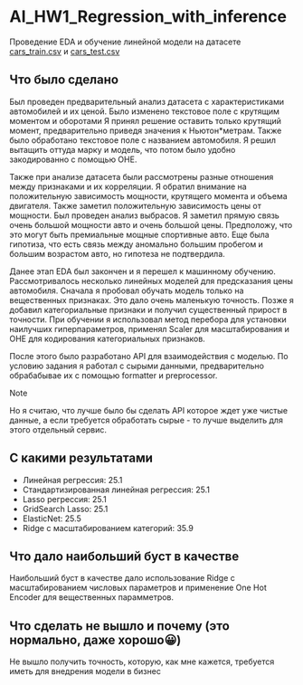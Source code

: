 # AI_HW1_Regression_with_inference

Проведение EDA и обучение линейной модели на датасете [cars_train.csv](https://raw.githubusercontent.com/Murcha1990/MLDS_ML_2022/main/Hometasks/HT1/cars_train.csv) и [cars_test.csv](https://raw.githubusercontent.com/Murcha1990/MLDS_ML_2022/main/Hometasks/HT1/cars_test.csv)

## Что было сделано

Был проведен предварительный анализ датасета с характеристиками автомобилей и их ценой. Было изменено текстовое поле с крутящим моментом и оборотами  Я принял решение оставить только крутящий момент, предварительно приведя значения к Ньютон*метрам. Также было обработано текстовое поле с названием автомобиля. Я решил вытащить оттуда марку и модель, что потом было удобно закодированно с помощью OHE.  

Также при анализе датасета были рассмотрены разные отношения между признаками и их корреляции. Я обратил внимание на положительную зависимость мощности, крутящего момента и объема двигателя. Также заметил положительную зависимость цены от мощности. 
Был проведен анализ выбрасов. Я заметил прямую связь очень большой мощности авто и очень большой цены. Предположу, что это могут быть премиальные мощные спортивные авто. Еще была гипотиза, что есть связь между аномально большим пробегом и большим возрастом авто, но гипотеза не подтвердила.

Данее этап EDA был закончен и я перешел к машинному обучению. Рассмотривалось несколько линейных моделей для предсказания цены автомобиля. Сначала я пробовал обучать модель только на вещественных признаках. Это дало очень маленькую точность. Позже я добавил категориальные признаки и получил существенный прирост в точности. 
При обучении я использовал метод перебора для установки наилучших гиперпараметров, применял Scaler для масштабирования и OHE для кодирования категориальных признаков. 


После этого было разработано API для взаимодействия с моделью. По условию задания я работал с сырыми данными, предварительно обрабабывае их с помощью formatter и preprocessor. 
> [!NOTE]
> Но я считаю, что лучше было бы сделать API которое ждет уже чистые данные, а если требуется обработать сырые - то лучше выделить для этого отдельный сервис.

## С какими результатами

* Линейная регрессия: 25.1
* Стандартизированная линейная регрессия: 25.1
* Lasso регрессия: 25.1
* GridSearch Lasso: 25.1
* ElasticNet: 25.5
* Ridge с масштабированием категорий: 35.9

## Что дало наибольший буст в качестве

Наибольший буст в качестве дало использование Ridge с масштабированием числовых параметров и применение One Hot Encoder для вещественных парамметров. 

## Что сделать не вышло и почему (это нормально, даже хорошо😀)

Не вышло получить точность, которую, как мне кажется, требуется иметь для внедрения модели в бизнес


